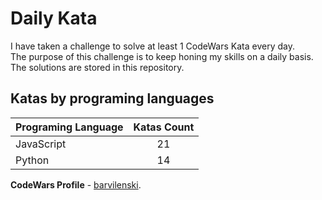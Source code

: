 # Daily Kata

I have taken a challenge to solve at least 1 CodeWars Kata every day.  
The purpose of this challenge is to keep honing my skills on a daily basis.  
The solutions are stored in this repository.

## Katas by programing languages

| Programing Language | Katas Count |
| ------------------- | :---------: |
| JavaScript          |          21 |
| Python              |          14 |


**CodeWars Profile** - [barvilenski](https://www.codewars.com/users/vbarv24).
